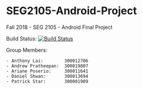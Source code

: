 # SEG2105-Android-Project
Fall 2018 - SEG 2105 - Android Final Project

Build Status:
[![Build
Status](https://circleci.com/gh/ShwanFanClub/SEG2105-Android-Project.png?branch=master)](https://circleci.com/gh/ShwanFanClub/SEG2105-Android-Project)

Group Members:
```
- Anthony Lai:        300012706
- Andrew Pratheepan:  300019807
- Ariane Poserio:     300011641
- Daniel Shwan:       300013694
- Patrick Star:       300001909
```
